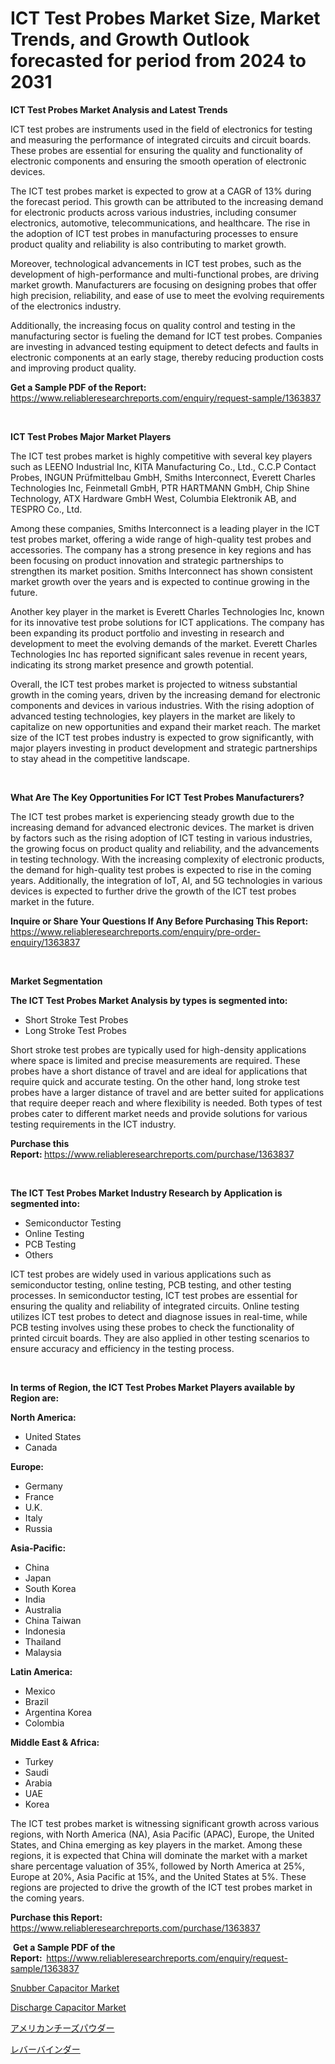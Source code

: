<p><h1>ICT Test Probes Market Size, Market Trends, and Growth Outlook forecasted for period from 2024 to 2031</h1></p><p><strong>ICT Test Probes Market Analysis and Latest Trends</strong></p>
<p><p>ICT test probes are instruments used in the field of electronics for testing and measuring the performance of integrated circuits and circuit boards. These probes are essential for ensuring the quality and functionality of electronic components and ensuring the smooth operation of electronic devices.</p><p>The ICT test probes market is expected to grow at a CAGR of 13% during the forecast period. This growth can be attributed to the increasing demand for electronic products across various industries, including consumer electronics, automotive, telecommunications, and healthcare. The rise in the adoption of ICT test probes in manufacturing processes to ensure product quality and reliability is also contributing to market growth.</p><p>Moreover, technological advancements in ICT test probes, such as the development of high-performance and multi-functional probes, are driving market growth. Manufacturers are focusing on designing probes that offer high precision, reliability, and ease of use to meet the evolving requirements of the electronics industry.</p><p>Additionally, the increasing focus on quality control and testing in the manufacturing sector is fueling the demand for ICT test probes. Companies are investing in advanced testing equipment to detect defects and faults in electronic components at an early stage, thereby reducing production costs and improving product quality.</p></p>
<p><strong>Get a Sample PDF of the Report:&nbsp;</strong> <a href="https://www.reliableresearchreports.com/enquiry/request-sample/1363837">https://www.reliableresearchreports.com/enquiry/request-sample/1363837</a></p>
<p>&nbsp;</p>
<p><strong>ICT Test Probes Major Market Players</strong></p>
<p><p>The ICT test probes market is highly competitive with several key players such as LEENO Industrial Inc, KITA Manufacturing Co., Ltd., C.C.P Contact Probes, INGUN Prüfmittelbau GmbH, Smiths Interconnect, Everett Charles Technologies Inc, Feinmetall GmbH, PTR HARTMANN GmbH, Chip Shine Technology, ATX Hardware GmbH West, Columbia Elektronik AB, and TESPRO Co., Ltd.</p><p>Among these companies, Smiths Interconnect is a leading player in the ICT test probes market, offering a wide range of high-quality test probes and accessories. The company has a strong presence in key regions and has been focusing on product innovation and strategic partnerships to strengthen its market position. Smiths Interconnect has shown consistent market growth over the years and is expected to continue growing in the future.</p><p>Another key player in the market is Everett Charles Technologies Inc, known for its innovative test probe solutions for ICT applications. The company has been expanding its product portfolio and investing in research and development to meet the evolving demands of the market. Everett Charles Technologies Inc has reported significant sales revenue in recent years, indicating its strong market presence and growth potential.</p><p>Overall, the ICT test probes market is projected to witness substantial growth in the coming years, driven by the increasing demand for electronic components and devices in various industries. With the rising adoption of advanced testing technologies, key players in the market are likely to capitalize on new opportunities and expand their market reach. The market size of the ICT test probes industry is expected to grow significantly, with major players investing in product development and strategic partnerships to stay ahead in the competitive landscape.</p></p>
<p>&nbsp;</p>
<p><strong>What Are The Key Opportunities For ICT Test Probes Manufacturers?</strong></p>
<p><p>The ICT test probes market is experiencing steady growth due to the increasing demand for advanced electronic devices. The market is driven by factors such as the rising adoption of ICT testing in various industries, the growing focus on product quality and reliability, and the advancements in testing technology. With the increasing complexity of electronic products, the demand for high-quality test probes is expected to rise in the coming years. Additionally, the integration of IoT, AI, and 5G technologies in various devices is expected to further drive the growth of the ICT test probes market in the future.</p></p>
<p><strong>Inquire or Share Your Questions If Any Before Purchasing This Report:</strong> <a href="https://www.reliableresearchreports.com/enquiry/pre-order-enquiry/1363837">https://www.reliableresearchreports.com/enquiry/pre-order-enquiry/1363837</a></p>
<p>&nbsp;</p>
<p><strong>Market Segmentation</strong></p>
<p><strong>The ICT Test Probes Market Analysis by types is segmented into:</strong></p>
<p><ul><li>Short Stroke Test Probes</li><li>Long Stroke Test Probes</li></ul></p>
<p><p>Short stroke test probes are typically used for high-density applications where space is limited and precise measurements are required. These probes have a short distance of travel and are ideal for applications that require quick and accurate testing. On the other hand, long stroke test probes have a larger distance of travel and are better suited for applications that require deeper reach and where flexibility is needed. Both types of test probes cater to different market needs and provide solutions for various testing requirements in the ICT industry.</p></p>
<p><strong>Purchase this Report:&nbsp;</strong><a href="https://www.reliableresearchreports.com/purchase/1363837">https://www.reliableresearchreports.com/purchase/1363837</a></p>
<p>&nbsp;</p>
<p><strong>The ICT Test Probes Market Industry Research by Application is segmented into:</strong></p>
<p><ul><li>Semiconductor Testing</li><li>Online Testing</li><li>PCB Testing</li><li>Others</li></ul></p>
<p><p>ICT test probes are widely used in various applications such as semiconductor testing, online testing, PCB testing, and other testing processes. In semiconductor testing, ICT test probes are essential for ensuring the quality and reliability of integrated circuits. Online testing utilizes ICT test probes to detect and diagnose issues in real-time, while PCB testing involves using these probes to check the functionality of printed circuit boards. They are also applied in other testing scenarios to ensure accuracy and efficiency in the testing process.</p></p>
<p>&nbsp;</p>
<p><strong>In terms of Region, the ICT Test Probes Market Players available by Region are:</strong></p>
<p>
    <p> <strong> North America: </strong>
        <ul>
            <li>United States</li>
            <li>Canada</li>
        </ul>
        </p> 
    <p> <strong> Europe: </strong>
        <ul>
            <li>Germany</li>
            <li>France</li>
            <li>U.K.</li>
            <li>Italy</li>
            <li>Russia</li>
        </ul>
        </p> 
    <p> <strong> Asia-Pacific: </strong>
        <ul>
            <li>China</li>
            <li>Japan</li>
            <li>South Korea</li>
            <li>India</li>
            <li>Australia</li>
            <li>China Taiwan</li>
            <li>Indonesia</li>
            <li>Thailand</li>
            <li>Malaysia</li>
        </ul>
        </p> 
    <p> <strong> Latin America: </strong>
        <ul>
            <li>Mexico</li>
            <li>Brazil</li>
            <li>Argentina Korea</li>
            <li>Colombia</li>
        </ul>
        </p> 
    <p> <strong> Middle East & Africa: </strong>
        <ul>
            <li>Turkey</li>
            <li>Saudi</li>
            <li>Arabia</li>
            <li>UAE</li>
            <li>Korea</li>
        </ul>
    </p>
    </p>
<p><p>The ICT test probes market is witnessing significant growth across various regions, with North America (NA), Asia Pacific (APAC), Europe, the United States, and China emerging as key players in the market. Among these regions, it is expected that China will dominate the market with a market share percentage valuation of 35%, followed by North America at 25%, Europe at 20%, Asia Pacific at 15%, and the United States at 5%. These regions are projected to drive the growth of the ICT test probes market in the coming years.</p></p>
<p><strong>Purchase this Report: </strong><a href="https://www.reliableresearchreports.com/purchase/1363837">https://www.reliableresearchreports.com/purchase/1363837</a></p>
<p>&nbsp;<strong>Get a Sample PDF of the Report:&nbsp;&nbsp;</strong><a href="https://www.reliableresearchreports.com/enquiry/request-sample/1363837">https://www.reliableresearchreports.com/enquiry/request-sample/1363837</a></p>
<p><strong></strong></p>
<p><p><a href="https://github.com/Hazelklievgspy6vdcsmu106w/Market-Research-Report-List-1/blob/main/snubber-capacitor-market.md">Snubber Capacitor Market</a></p><p><a href="https://github.com/lubmix/Market-Research-Report-List-2/blob/main/discharge-capacitor-market.md">Discharge Capacitor Market</a></p><p><a href="https://github.com/ddwcuskozol07187/Market-Research-Report-List-1/blob/main/522020210459.md">アメリカンチーズパウダー</a></p><p><a href="https://github.com/xtkhtofdt934839/Market-Research-Report-List-1/blob/main/196392610458.md">レバーバインダー</a></p></p>